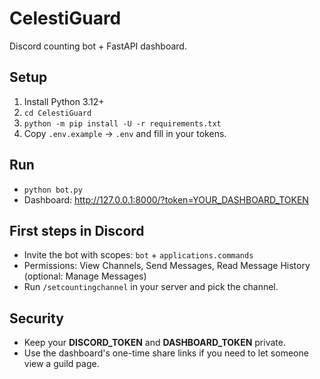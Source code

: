 
# CelestiGuard

Discord counting bot + FastAPI dashboard.

## Setup
1) Install Python 3.12+ 
2) `cd CelestiGuard`
3) `python -m pip install -U -r requirements.txt`
4) Copy `.env.example` → `.env` and fill in your tokens.

## Run
- `python bot.py`
- Dashboard: http://127.0.0.1:8000/?token=YOUR_DASHBOARD_TOKEN

## First steps in Discord
- Invite the bot with scopes: `bot` + `applications.commands`
- Permissions: View Channels, Send Messages, Read Message History (optional: Manage Messages)
- Run `/setcountingchannel` in your server and pick the channel.

## Security
- Keep your **DISCORD_TOKEN** and **DASHBOARD_TOKEN** private.
- Use the dashboard's one-time share links if you need to let someone view a guild page.

